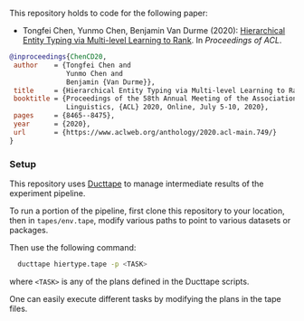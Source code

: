 This repository holds to code for the following paper:
 - Tongfei Chen, Yunmo Chen, Benjamin Van Durme (2020): [Hierarchical Entity Typing via Multi-level Learning to Rank](https://www.aclweb.org/anthology/2020.acl-main.749/). In _Proceedings of ACL_.

 ```bibtex
@inproceedings{ChenCD20,
  author    = {Tongfei Chen and
               Yunmo Chen and
               Benjamin {Van Durme}},
  title     = {Hierarchical Entity Typing via Multi-level Learning to Rank},
  booktitle = {Proceedings of the 58th Annual Meeting of the Association for Computational
               Linguistics, {ACL} 2020, Online, July 5-10, 2020},
  pages     = {8465--8475},
  year      = {2020},
  url       = {https://www.aclweb.org/anthology/2020.acl-main.749/}
}
 ```

 ### Setup

This repository uses [Ducttape](https://github.com/jhclark/ducttape) to manage intermediate results 
of the experiment pipeline.

To run a portion of the pipeline, first clone this repository to your location, then in `tapes/env.tape`,
modify various paths to point to various datasets or packages.

Then use the following command:

  ```bash
    ducttape hiertype.tape -p <TASK>
  ```
  where `<TASK>` is any of the plans defined in the Ducttape scripts.

One can easily execute different tasks by modifying the plans in the tape files.